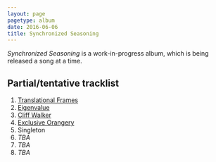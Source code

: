 ```yaml
---
layout: page
pagetype: album
date: 2016-06-06
title: Synchronized Seasoning
---
```


_Synchronized Seasoning_ is a work-in-progress album, which is being released a
song at a time.


## Partial/tentative tracklist

1. [Translational Frames](translational-frames)
2. [Eigenvalue](eigenvalue)
3. [Cliff Walker](cliff-walker)
4. [Exclusive Orangery](exclusive-orangery)
5. Singleton
6. _TBA_
7. _TBA_
8. _TBA_
